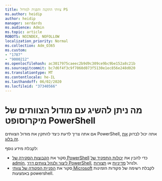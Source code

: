 ```yaml
---
title: צוותי התקנה והפניה למודול PS
ms.author: heidip
author: heidip
manager: serdards
ms.audience: Admin
ms.topic: article
ROBOTS: NOINDEX, NOFOLLOW
localization_priority: Normal
ms.collection: Adm_O365
ms.custom:
- "1787"
- "9000212"
ms.openlocfilehash: ac3017975caeec2b9d9c309ce9bc9be152a8c21b
ms.sourcegitcommit: bc7d6f4f3c9f7060d073f5130e1ec856e248d020
ms.translationtype: MT
ms.contentlocale: he-IL
ms.lasthandoff: 06/02/2020
ms.locfileid: "37340566"
---
```

# <a name="what-you-can-accomplish-with-microsoft-teams-powershell-module"></a>מה ניתן להשיג עם מודול הצוותים של מיקרוסופט PowerShell

אם אתה צריך לדעת כיצד להתקין את מודול הצוותים PowerShell, אתה יכול לבדוק [את זה בלוג](https://blogs.technet.microsoft.com/skypehybridguy/2017/11/07/microsoft-teams-powershell-support/).

לקבלת מידע נוסף:

- סקור את [הקבוצות הסקירה של PowerShell](https://docs.microsoft.com/MicrosoftTeams/teams-powershell-overview) כדי להבין את [יכולות התפקיד של admin](https://docs.microsoft.com/MicrosoftTeams/using-admin-roles), [ליצור ולנהל צוותים דרך PowerShell](https://docs.microsoft.com/MicrosoftTeams/teams-powershell-overview#creating-and-managing-teams-via-powershell), ולנהל [מדיניות](https://docs.microsoft.com/MicrosoftTeams/teams-powershell-overview#managing-policies-via-powershell) או [תצורות](https://docs.microsoft.com/MicrosoftTeams/teams-powershell-overview#managing-configurations-via-powershell). 
- סקור את [הפניית הפקודה של צוותי Microsoft](https://docs.microsoft.com/powershell/module/teams/?view=teams-ps) לקבלת רשימה של פקודות הזמינות באמצעות powershell. 
